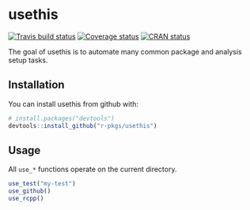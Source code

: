 # usethis

[![Travis build status](https://travis-ci.org/r-lib/usethis.svg?branch=master)](https://travis-ci.org/r-lib/usethis)
[![Coverage status](https://codecov.io/gh/r-lib/usethis/branch/master/graph/badge.svg)](https://codecov.io/github/r-lib/usethis?branch=master)
[![CRAN status](http://www.r-pkg.org/badges/version/usethis)](https://cran.r-project.org/package=usethis)

The goal of usethis is to automate many common package and analysis setup tasks.

## Installation

You can install usethis from github with:

``` r
# install.packages("devtools")
devtools::install_github("r-pkgs/usethis")
```

## Usage

All `use_*` functions operate on the current directory.

``` r
use_test("my-test")
use_github()
use_rcpp()
```
